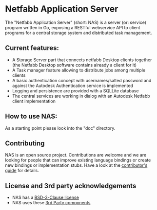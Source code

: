 # Netfabb Application Server
The "Netfabb Application Server" (short: NAS) is a server (or: service) program written in Go, exposing a RESTful webservice API to client programs for a central storage system and distributed task management.

## Current features:
* A Storage Server part that connects netfabb Desktop clients together (the Netfabb Desktop software contains already a client for it)
* A Task manager feature allowing to distribute jobs among multiple clients
* A basic authentication concept with usernames/salted password and against the Autodesk Authentication service is implemented
* Logging and persistence are provided with a SQLLite database
* The central services are working in dialog with an Autodesk Netfabb client implementation

## How to use NAS:
As a starting point please look into the "doc" directory.

## Contributing
NAS is an open source project.
Contributions are welcome and we are looking for people that can improve existing language bindings or create new bindings or implementation stubs. Have a look at the [contributor's guide](CONTRIBUTING.md) for details.

## License and 3rd party acknowledgements
* NAS has a [BSD-3-Clause license](LICENSE.md)
* NAS uses these [3rd Party components](3RD_PARTY.md)